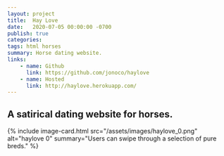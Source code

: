 ```yaml
---
layout: project
title:  Hay Love
date:   2020-07-05 00:00:00 -0700
publish: true
categories: 
tags: html horses
summary: Horse dating website.
links:
    - name: Github
      link: https://github.com/jonoco/haylove
    - name: Hosted
      link: http://haylove.herokuapp.com/
---
```

## A satirical dating website for horses.

{% include image-card.html 
    src="/assets/images/haylove_0.png"
    alt="haylove 0" 
    summary="Users can swipe through a selection of pure breds." 
%}
